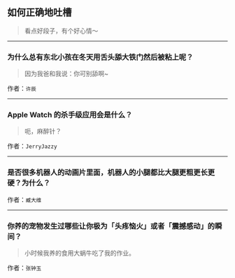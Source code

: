 ## 如何正确地吐槽

> 看点好段子，有个好心情～


 
---

### 为什么总有东北小孩在冬天用舌头舔大铁门然后被粘上呢？

> 因为我爸和我说：你可别舔啊~


作者：`许辰`

---

### Apple Watch 的杀手级应用会是什么？

> 呃，麻醉针？


作者：`JerryJazzy`

---

### 是否很多机器人的动画片里面，机器人的小腿都比大腿更粗更长更硬？为什么？

> 


作者：`臧大维`

---

### 你养的宠物发生过哪些让你极为「头疼恼火」或者「震撼感动」的瞬间？

> 小时候我养的食用大蜗牛吃了我的作业。


作者：`张钟玉`